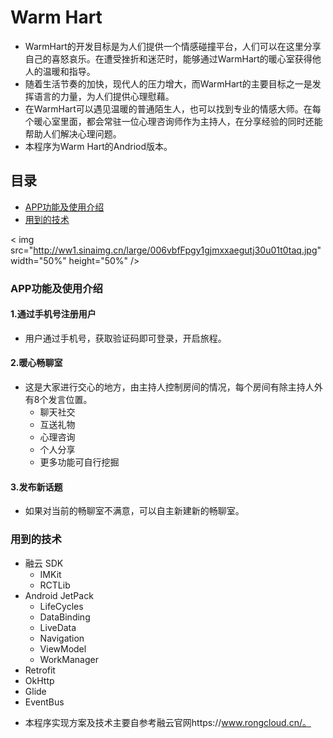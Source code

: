 # Warm Hart

- WarmHart的开发目标是为人们提供一个情感碰撞平台，人们可以在这里分享自己的喜怒哀乐。在遭受挫折和迷茫时，能够通过WarmHart的暖心室获得他人的温暖和指导。
- 随着生活节奏的加快，现代人的压力增大，而WarmHart的主要目标之一是发挥语言的力量，为人们提供心理慰藉。
- 在WarmHart可以遇见温暖的普通陌生人，也可以找到专业的情感大师。在每个暖心室里面，都会常驻一位心理咨询师作为主持人，在分享经验的同时还能帮助人们解决心理问题。
- 本程序为Warm Hart的Andriod版本。


## 目录

- [APP功能及使用介绍](#APP功能及使用介绍)
- [用到的技术](#用到的技术)

< img src="http://ww1.sinaimg.cn/large/006vbfFpgy1gjmxxaegutj30u01t0taq.jpg" width="50%" height="50%" />

### APP功能及使用介绍

#### 1.通过手机号注册用户

- 用户通过手机号，获取验证码即可登录，开启旅程。

#### 2.暖心畅聊室

- 这是大家进行交心的地方，由主持人控制房间的情况，每个房间有除主持人外有8个发言位置。
  - 聊天社交
  - 互送礼物
  - 心理咨询
  - 个人分享
  - 更多功能可自行挖掘

#### 3.发布新话题

- 如果对当前的畅聊室不满意，可以自主新建新的畅聊室。


### 用到的技术

- 融云 SDK
  - IMKit
  - RCTLib
- Android JetPack
  - LifeCycles
  - DataBinding
  - LiveData
  - Navigation
  - ViewModel
  - WorkManager
- Retrofit
- OkHttp
- Glide
- EventBus

* 本程序实现方案及技术主要自参考融云官网https://www.rongcloud.cn/。
